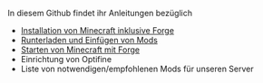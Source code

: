 In diesem Github findet ihr Anleitungen bezüglich
- [Installation von Minecraft inklusive Forge](https://github.com/Ducanor/Minecraft_and_friends/blob/main/Installation.md)
- [Runterladen und Einfügen von Mods](https://github.com/Ducanor/Minecraft_and_friends/blob/main/Mods.md)
- [Starten von Minecraft mit Forge](https://github.com/Ducanor/Minecraft_and_friends/blob/main/Launch.md)
- Einrichtung von Optifine
- Liste von notwendigen/empfohlenen Mods für unseren Server
